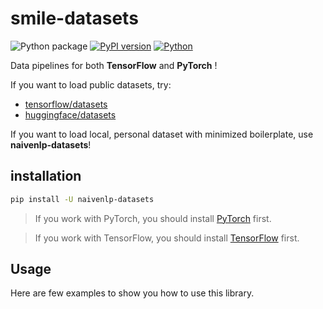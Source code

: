 # smile-datasets

![Python package](https://github.com/luozhouyang/naivenlp-datasets/workflows/Python%20package/badge.svg)
[![PyPI version](https://badge.fury.io/py/naivenlp-datasets.svg)](https://badge.fury.io/py/naivenlp-datasets)
[![Python](https://img.shields.io/pypi/pyversions/naivenlp-datasets.svg?style=plastic)](https://badge.fury.io/py/naivenlp-datasets)


Data pipelines for both **TensorFlow** and **PyTorch** !

If you want to load public datasets, try:

* [tensorflow/datasets](https://github.com/tensorflow/datasets)
* [huggingface/datasets](https://github.com/huggingface/datasets)

If you want to load local, personal dataset with minimized boilerplate, use **naivenlp-datasets**!

## installation

```bash
pip install -U naivenlp-datasets
```

> If you work with PyTorch, you should install [PyTorch](https://pytorch.org/get-started/locally/) first.

> If you work with TensorFlow, you should install [TensorFlow](https://github.com/tensorflow/tensorflow) first.

## Usage

Here are few examples to show you how to use this library.
